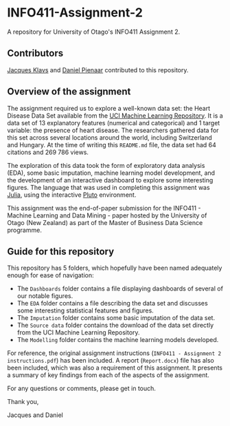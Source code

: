 # INFO411-Assignment-2
A repository for University of Otago's INFO411 Assignment 2.
## Contributors
[Jacques Klavs](https://github.com/jacquesklavss) and [Daniel Pienaar](https://github.com/Daniel-P95) contributed to this repository.
## Overview of the assignment
The assignment required us to explore a well-known data set: the Heart Disease Data Set available from the [UCI Machine Learning Repository](https://archive.ics.uci.edu/dataset/45/heart+disease). It is a data set of 13 explanatory features (numerical and categorical) and 1 target variable: the presence of heart disease. The researchers gathered data for this set across several locations around the world, including Switzerland and Hungary. At the time of writing this `README.md` file, the data set had 64 citations and 269 786 views.

The exploration of this data took the form of exploratory data analysis (EDA), some basic imputation, machine learning model development, and the development of an interactive dashboard to explore some interesting figures. The language that was used in completing this assignment was [Julia](https://julialang.org/), using the interactive [Pluto](https://plutojl.org/) environment.

This assignment was the end-of-paper submission for the INFO411 - Machine Learning and Data Mining - paper hosted by the University of Otago (New Zealand) as part of the Master of Business Data Science programme.
## Guide for this repository
This repository has 5 folders, which hopefully have been named adequately enough for ease of navigation: 
- The `Dashboards` folder contains a file displaying dashboards of several of our notable figures.
- The `EDA` folder contains a file describing the data set and discusses some interesting statistical features and figures.
- The `Imputation` folder contains some basic imputation of the data set.
- The `Source data` folder contains the download of the data set directly from the UCI Machine Learning Repository.
- The `Modelling` folder contains the machine learning models developed.

For reference, the original assignment instructions (`INFO411 - Assignment 2 instructions.pdf`) has been included. A report (`Report.docx`) file has also been included, which was also a requirement of this assignment. It presents a summary of key findings from each of the aspects of the assignment.

For any questions or comments, please get in touch.

Thank you,

Jacques and Daniel
